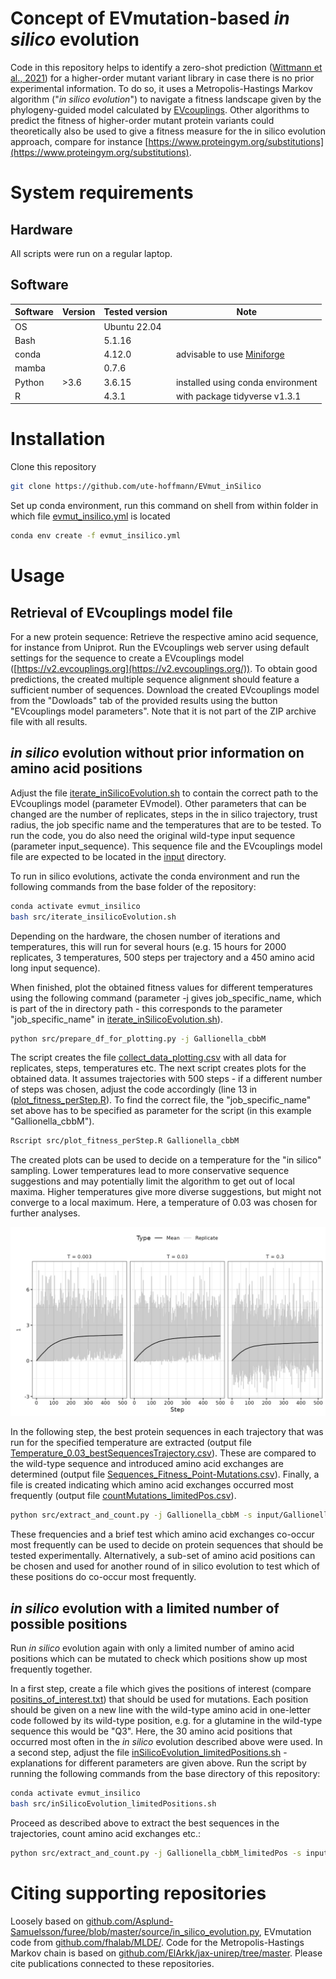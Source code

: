 # Concept of EVmutation-based *in silico* evolution

Code in this repository helps to identify a zero-shot prediction ([Wittmann et al., 2021](https://doi.org/10.1016/j.cels.2021.07.008)) for a higher-order mutant variant library in case there is no prior experimental information. To do so, it uses a Metropolis-Hastings Markov algorithm ("*in silico evolution*") to navigate a fitness landscape given by the phylogeny-guided model calculated by [EVcouplings](https://v2.evcouplings.org/).
Other algorithms to predict the fitness of higher-order mutant protein variants could theoretically also be used to give a fitness measure for the in silico evolution approach, compare for instance [https://www.proteingym.org/substitutions](https://www.proteingym.org/substitutions).

# System requirements

## Hardware

All scripts were run on a regular laptop. 

## Software

| Software | Version | Tested version | Note |
| -------- | ------- | -------------- | --------- |
| OS | | Ubuntu 22.04 | |
| Bash | | 5.1.16 | |
| conda | | 4.12.0 | advisable to use [Miniforge](https://github.com/conda-forge/miniforge) |
| mamba | | 0.7.6 | |
| Python | >3.6 | 3.6.15 | installed using conda environment |
| R | | 4.3.1 | with package tidyverse v1.3.1|



# Installation

Clone this repository

```bash
git clone https://github.com/ute-hoffmann/EVmut_inSilico
```

Set up conda environment, run this command on shell from within folder in which file [evmut_insilico.yml](evmut_insilico.yml) is located

```bash
conda env create -f evmut_insilico.yml
```

# Usage

## Retrieval of EVcouplings model file

For a new protein sequence: Retrieve the respective amino acid sequence, for instance from Uniprot. Run the EVcouplings web server using default settings for the sequence to create a EVcouplings model ([https://v2.evcouplings.org](https://v2.evcouplings.org/)). To obtain good predictions, the created multiple sequence alignment should feature a sufficient number of sequences. Download the created EVcouplings model from the "Dowloads" tab of the provided results using the button "EVcouplings model parameters". Note that it is not part of the ZIP archive file with all results.

## *in silico* evolution without prior information on amino acid positions

Adjust the file [iterate_inSilicoEvolution.sh](src/iterate_inSilicoEvolution.sh) to contain the correct path to the EVcouplings model (parameter EVmodel). Other parameters that can be changed are the number of replicates, steps in the in silico trajectory, trust radius, the job specific name and the temperatures that are to be tested.
To run the code, you do also need the original wild-type input sequence (parameter input_sequence). This sequence file and the EVcouplings model file are expected to be located in the [input](input) directory. 

To run in silico evolutions, activate the conda environment and run the following commands from the base folder of the repository: 

```bash
conda activate evmut_insilico
bash src/iterate_insilicoEvolution.sh
```

Depending on the hardware, the chosen number of iterations and temperatures, this will run for several hours (e.g. 15 hours for 2000 replicates, 3 temperatures, 500 steps per trajectory and a 450 amino acid long input sequence).

When finished, plot the obtained fitness values for different temperatures using the following command (parameter -j gives job_specific_name, which is part of the in directory path - this corresponds to the parameter "job_specific_name" in [iterate_inSilicoEvolution.sh](src/iterate_inSilicoEvolution.sh)).

```bash
python src/prepare_df_for_plotting.py -j Gallionella_cbbM
```
The script creates the file [collect_data_plotting.csv](results/Gallionella_cbbM/collect_data_plotting.csv) with all data for replicates, steps, temperatures etc. The next script creates plots for the obtained data. It assumes trajectories with 500 steps - if a different number of steps was chosen, adjust the code accordingly (line 13 in ([plot_fitness_perStep.R](src/plot_fitness_perStep.R)). To find the correct file, the "job_specific_name" set above has to be specified as parameter for the script (in this example "Gallionella_cbbM").

```bash
Rscript src/plot_fitness_perStep.R Gallionella_cbbM
```

The created plots can be used to decide on a temperature for the "in silico" sampling. Lower temperatures lead to more conservative sequence suggestions and may potentially limit the algorithm to get out of local maxima. Higher temperatures give more diverse suggestions, but might not converge to a local maximum. Here, a temperature of 0.03 was chosen for further analyses.

![alt text](results/Gallionella_cbbM/collect_data_plotting.png "Average fitness of variants after certain number of steps in MCMC, for different temperatures")

In the following step, the best protein sequences in each trajectory that was run for the specified temperature are extracted (output file [Temperature_0.03_bestSequencesTrajectory.csv](results/Gallionella_cbbM/Temperature_0.03_bestSequencesTrajectory.csv)). These are compared to the wild-type sequence and introduced amino acid exchanges are determined (output file [Sequences_Fitness_Point-Mutations.csv](results/Gallionella_cbbM/Sequences_Fitness_Point-Mutations.csv)). Finally, a file is created indicating which amino acid exchanges occurred most frequently (output file [countMutations_limitedPos.csv](results/Gallionella_cbbM/countMutations_limitedPos.csv)).

```bash
python src/extract_and_count.py -j Gallionella_cbbM -s input/Gallionella_Rubisco.txt -T 0.03
```

These frequencies and a brief test which amino acid exchanges co-occur most frequently can be used to decide on protein sequences that should be tested experimentally. Alternatively, a sub-set of amino acid positions can be chosen and used for another round of in silico evolution to test which of these positions do co-occur most frequently. 

## *in silico* evolution with a limited number of possible positions

Run *in silico* evolution again with only a limited number of amino acid positions which can be mutated to check which positions show up most frequently together.

In a first step, create a file which gives the positions of interest (compare [positins_of_interest.txt](input/positions_of_interest.txt)) that should be used for mutations. Each position should be given on a new line with the wild-type amino acid in one-letter code followed by its wild-type position, e.g. for a glutamine in the wild-type sequence this would be "Q3". Here, the 30 amino acid positions that occurred most often in the *in silico* evolution described above were used. 
In a second step, adjust the file [inSilicoEvolution_limitedPositions.sh](src/inSilicoEvolution_limitedPositions.sh) - explanations for different parameters are given above. Run the script by running the following commands from the base directory of this repository:

```bash
conda activate evmut_insilico
bash src/inSilicoEvolution_limitedPositions.sh
```

Proceed as described above to extract the best sequences in the trajectories, count amino acid exchanges etc.: 

```bash
python src/extract_and_count.py -j Gallionella_cbbM_limitedPos -s input/Gallionella_Rubisco.txt -T 0.03
```

# Citing supporting repositories

Loosely based on [github.com/Asplund-Samuelsson/furee/blob/master/source/in_silico_evolution.py](https://github.com/Asplund-Samuelsson/furee/blob/master/source/in_silico_evolution.py),
EVmutation code from [github.com/fhalab/MLDE/](https://github.com/fhalab/MLDE/). Code for the Metropolis-Hastings Markov chain is based on [github.com/ElArkk/jax-unirep/tree/master](https://github.com/ElArkk/jax-unirep/tree/master). Please cite publications connected to these repositories.


